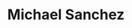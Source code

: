---
layout: employee
skillsid: 13
title: 'Michael Sanchez'
permalink: /employees/:title 
location: 'Charlotte North'
position: 'Ecologist'
availability: 63
internal: false
categories: 
- employees
phoneNumber: 555-555-5555
email: email@gmail.com
manage: false
---